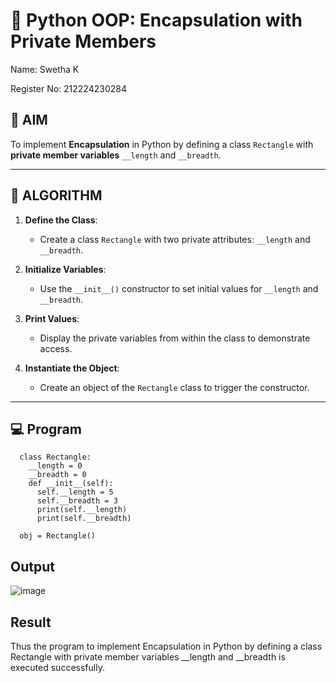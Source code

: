 # 🐍 Python OOP: Encapsulation with Private Members

Name: Swetha K

Register No: 212224230284

## 🎯 AIM

To implement **Encapsulation** in Python by defining a class `Rectangle` with **private member variables** `__length` and `__breadth`.

---

## 🧠 ALGORITHM

1. **Define the Class**:
   - Create a class `Rectangle` with two private attributes: `__length` and `__breadth`.

2. **Initialize Variables**:
   - Use the `__init__()` constructor to set initial values for `__length` and `__breadth`.

3. **Print Values**:
   - Display the private variables from within the class to demonstrate access.

4. **Instantiate the Object**:
   - Create an object of the `Rectangle` class to trigger the constructor.

---

## 💻 Program
```
  class Rectangle:
    __length = 0 
    __breadth = 0
    def __init__(self):
      self.__length = 5
      self.__breadth = 3
      print(self.__length)
      print(self.__breadth)
   
  obj = Rectangle()
```

## Output
![image](https://github.com/user-attachments/assets/9e4b5a67-dae5-4953-ba24-cad57f8531dc)

## Result
Thus the program to implement Encapsulation in Python by defining a class Rectangle with private member variables __length and __breadth is executed successfully.


